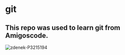 # git

## This repo was used to learn git from Amigoscode.

![zdenek-P3215194](https://user-images.githubusercontent.com/97823108/150655327-e010ee97-3bbd-419c-9288-bde228de1d8d.png)
